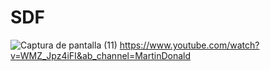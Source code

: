 # SDF
![Captura de pantalla (11)](https://user-images.githubusercontent.com/20667923/206812654-46297e59-b406-4528-9950-110595fc396c.png)
https://www.youtube.com/watch?v=WMZ_Jpz4iFI&ab_channel=MartinDonald
